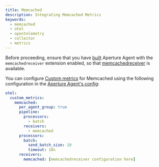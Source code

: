 ```yaml
---
title: Memcached
description: Integrating Memcached Metrics
keywords:
  - memcached
  - otel
  - opentelemetry
  - collector
  - metrics
---
```


Before proceeding, ensure that you have [built][build] Aperture Agent with the
`memcachedreceiver` extension enabled, so that [memcachedreceiver][receiver] is
available.

You can configure [Custom metrics][custom-metrics] for Memcached using the
following configuration in the [Aperture Agent's config][agent-config]:

```yaml
otel:
  custom_metrics:
    memcached:
      per_agent_group: true
      pipeline:
        processors:
          - batch
        receivers:
          - memcached
      processors:
        batch:
          send_batch_size: 10
          timeout: 10s
      receivers:
        memcached: [memcachedreceiver configuration here]
```

[build]: /reference/aperturectl/build/agent/agent.md
[receiver]:
  https://github.com/open-telemetry/opentelemetry-collector-contrib/tree/main/receiver/memcachedreceiver
[custom-metrics]: /reference/configuration/agent.md#custom-metrics-config
[agent-config]: /reference/configuration/agent.md#agent-o-t-e-l-config

